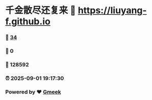 # 千金散尽还复来 :link: https://liuyang-f.github.io 
### :page_facing_up: [34](https://liuyang-f.github.io/tag.html) 
### :speech_balloon: 0 
### :hibiscus: 128592 
### :alarm_clock: 2025-09-01 19:17:30 
### Powered by :heart: [Gmeek](https://github.com/Meekdai/Gmeek)
